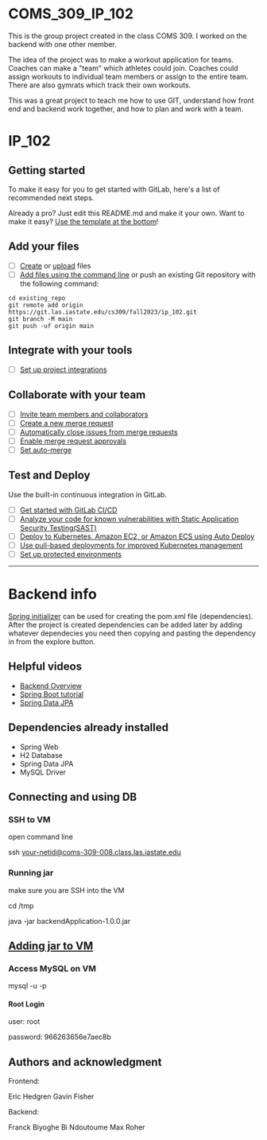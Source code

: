 # COMS_309_IP_102
This is the group project created in the class COMS 309. I worked on the backend with one other member.

The idea of the project was to make a workout application for teams. Coaches can make a "team" which athletes could join. Coaches could assign workouts to individual team members or assign to the entire team.
There are also gymrats which track their own workouts.

This was a great project to teach me how to use GIT, understand how front end and backend work together, and how to plan and work with a team.


# IP_102



## Getting started

To make it easy for you to get started with GitLab, here's a list of recommended next steps.

Already a pro? Just edit this README.md and make it your own. Want to make it easy? [Use the template at the bottom](#editing-this-readme)!

## Add your files

- [ ] [Create](https://docs.gitlab.com/ee/user/project/repository/web_editor.html#create-a-file) or [upload](https://docs.gitlab.com/ee/user/project/repository/web_editor.html#upload-a-file) files
- [ ] [Add files using the command line](https://docs.gitlab.com/ee/gitlab-basics/add-file.html#add-a-file-using-the-command-line) or push an existing Git repository with the following command:

```
cd existing_repo
git remote add origin https://git.las.iastate.edu/cs309/fall2023/ip_102.git
git branch -M main
git push -uf origin main
```

## Integrate with your tools

- [ ] [Set up project integrations](https://git.las.iastate.edu/cs309/fall2023/ip_102/-/settings/integrations)

## Collaborate with your team

- [ ] [Invite team members and collaborators](https://docs.gitlab.com/ee/user/project/members/)
- [ ] [Create a new merge request](https://docs.gitlab.com/ee/user/project/merge_requests/creating_merge_requests.html)
- [ ] [Automatically close issues from merge requests](https://docs.gitlab.com/ee/user/project/issues/managing_issues.html#closing-issues-automatically)
- [ ] [Enable merge request approvals](https://docs.gitlab.com/ee/user/project/merge_requests/approvals/)
- [ ] [Set auto-merge](https://docs.gitlab.com/ee/user/project/merge_requests/merge_when_pipeline_succeeds.html)

## Test and Deploy

Use the built-in continuous integration in GitLab.

- [ ] [Get started with GitLab CI/CD](https://docs.gitlab.com/ee/ci/quick_start/index.html)
- [ ] [Analyze your code for known vulnerabilities with Static Application Security Testing(SAST)](https://docs.gitlab.com/ee/user/application_security/sast/)
- [ ] [Deploy to Kubernetes, Amazon EC2, or Amazon ECS using Auto Deploy](https://docs.gitlab.com/ee/topics/autodevops/requirements.html)
- [ ] [Use pull-based deployments for improved Kubernetes management](https://docs.gitlab.com/ee/user/clusters/agent/)
- [ ] [Set up protected environments](https://docs.gitlab.com/ee/ci/environments/protected_environments.html)

***

# Backend info
[Spring initializer](https://start.spring.io/) can be used for creating the pom.xml file (dependencies). After the project is created dependencies can be
added later by adding whatever dependecies you need then copying and pasting the dependency in from the explore button.

## Helpful videos
- [Backend Overview](https://youtu.be/XBu54nfzxAQ?si=TtNY30Tg9MwfTH6z)
- [Spring Boot tutorial](https://youtu.be/-mwpoE0x0JQ?si=691FD1NJo9ARYJLE)
- [Spring Data JPA](https://www.youtube.com/watch?v=8SGI_XS5OPw)

## Dependencies already installed
- Spring Web
- H2 Database
- Spring Data JPA
- MySQL Driver

## Connecting and using DB
### SSH to VM
open command line

ssh your-netid@coms-309-008.class.las.iastate.edu

### Running jar
make sure you are SSH into the VM

cd /tmp

java -jar backendApplication-1.0.0.jar

## [Adding jar to VM](https://docs.google.com/presentation/d/1AWb6BqmjAQheL6HF1gH1GXu8qopMDntk/edit#slide=id.p7)

### Access MySQL on VM
mysql -u <user> -p

#### Root Login
user: root

password: 966263656e7aec8b


## Authors and acknowledgment
Frontend:

Eric Hedgren
Gavin Fisher

Backend:

Franck Biyoghe Bi Ndoutoume
Max Roher

